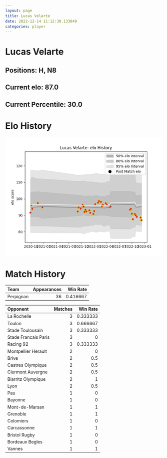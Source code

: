 ```yaml
---  
layout: page  
title: Lucas Velarte  
date: 2022-12-14 11:12:30.133049  
categories: player  
---
```

# Lucas Velarte

## Positions: H, N8

## Current elo: 87.0

## Current Percentile: 30.0

# Elo History


![elo history](history_LucasVelarte.png)
# Match History


| Team      |   Appearances |   Win Rate |
|:----------|--------------:|-----------:|
| Perpignan |            36 |   0.416667 |

| Opponent             |   Matches |   Win Rate |
|:---------------------|----------:|-----------:|
| La Rochelle          |         3 |   0.333333 |
| Toulon               |         3 |   0.666667 |
| Stade Toulousain     |         3 |   0.333333 |
| Stade Francais Paris |         3 |   0        |
| Racing 92            |         3 |   0.333333 |
| Montpellier Herault  |         2 |   0        |
| Brive                |         2 |   0.5      |
| Castres Olympique    |         2 |   0.5      |
| Clermont Auvergne    |         2 |   0.5      |
| Biarritz Olympique   |         2 |   1        |
| Lyon                 |         2 |   0.5      |
| Pau                  |         1 |   0        |
| Bayonne              |         1 |   0        |
| Mont-de-Marsan       |         1 |   1        |
| Grenoble             |         1 |   1        |
| Colomiers            |         1 |   0        |
| Carcassonne          |         1 |   1        |
| Bristol Rugby        |         1 |   0        |
| Bordeaux Begles      |         1 |   0        |
| Vannes               |         1 |   1        |